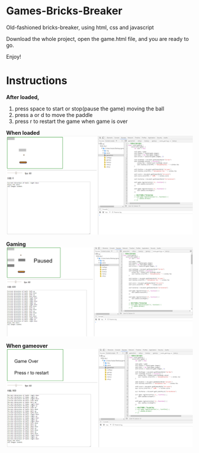 # Games-Bricks-Breaker
Old-fashioned bricks-breaker, using html, css and javascript

Download the whole project, open the game.html file, and you are ready to go.

Enjoy!

# Instructions
**After loaded,**

1) press space to start or stop(pause the game) moving the ball
2) press a or d to move the paddle
3) press r to restart the game when game is over

**When loaded**
![press space to start or stop(pause the game) moving the ball](/screenshot_1.png)



**Gaming**
![press a or d to move the paddle](/screenshot_2.png)



**When gameover**
![press r to restart the game when game is over](/screenshot_3.png)
